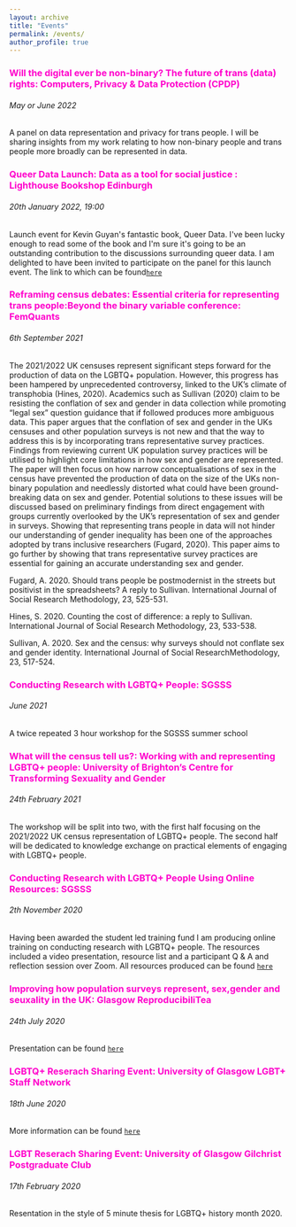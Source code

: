 ```yaml
---
layout: archive
title: "Events"
permalink: /events/
author_profile: true
---
```


### <span style="color:#FF00CC ">Will the digital ever be non-binary? The future of trans (data) rights: Computers, Privacy & Data Protection (CPDP) </span>
###### May or June 2022

A panel on data representation and privacy for trans people. I will be sharing insights from my work relating to how non-binary people and trans people more broadly can be represented in data. 

### <span style="color:#FF00CC ">Queer Data Launch: Data as a tool for social justice : Lighthouse Bookshop Edinburgh</span>
###### 20th January 2022, 19:00

Launch event for Kevin Guyan's fantastic book, Queer Data. I've been lucky enough to read some of the book and I'm sure it's going to be an outstanding contribution to the discussions surrounding queer data. I am delighted to have been invited to participate on the panel for this launch event. The link to which can be found[`here`](https://lighthousebookshop.com/events/queer-data-launch-data-as-a-tool-for-social-justice)  


### <span style="color:#FF00CC ">Reframing census debates: Essential criteria for representing trans people:Beyond the binary variable conference: FemQuants </span>
###### 6th September 2021  
The 2021/2022 UK censuses represent significant steps forward for the production of data on the LGBTQ+ population. However, this progress has been hampered by unprecedented controversy, linked to the UK’s climate of transphobia (Hines, 2020). Academics such as Sullivan (2020) claim to be resisting the conflation of sex and gender in data collection while promoting “legal sex” question guidance that if followed produces more ambiguous data. This paper argues that the conflation of sex and gender in the UKs censuses and other population surveys is not new and that the way to address this is by incorporating trans representative survey practices. Findings from reviewing current UK population survey practices will be utilised to highlight core limitations in how sex and gender are represented. The paper will then focus on how narrow conceptualisations of sex in the census have prevented the production of data on the size of the UKs non-binary population and needlessly distorted what could have been ground-breaking data on sex and gender. Potential solutions to these issues will be discussed based on preliminary findings from direct engagement with groups currently overlooked by the UK’s representation of sex and gender in surveys. Showing that representing trans people in data will not hinder our understanding of gender inequality has been one of the approaches adopted by trans inclusive researchers (Fugard, 2020). This paper aims to go further by showing that trans representative survey practices are essential for gaining an accurate understanding sex and gender.

Fugard, A. 2020. Should trans people be postmodernist in the streets but positivist in the spreadsheets? A reply to Sullivan. International Journal of Social Research Methodology, 23, 525-531.

Hines, S. 2020. Counting the cost of difference: a reply to Sullivan. International Journal of Social Research Methodology, 23, 533-538.

Sullivan, A. 2020. Sex and the census: why surveys should not conflate sex and gender identity. International Journal of Social ResearchMethodology, 23, 517-524.

### <span style="color:#FF00CC ">Conducting Research with LGBTQ+ People: SGSSS </span>
###### June 2021  
A twice repeated 3 hour workshop for the SGSSS summer school

###  <span style="color:#FF00CC ">What will the census tell us?: Working with and representing LGBTQ+ people: University of Brighton’s Centre for Transforming Sexuality and Gender </span>
###### 24th February 2021  
The workshop will be split into two, with the first half focusing on the 2021/2022 UK census representation of LGBTQ+ people. The second half will be dedicated to knowledge exchange on practical elements of engaging with LGBTQ+ people. 

### <span style="color:#FF00CC ">Conducting Research with LGBTQ+ People Using Online Resources: SGSSS   </span>
###### 2th November 2020  
Having been awarded the student led training fund I am producing online training on conducting research with LGBTQ+ people. The resources included a video presentation, resource list and a participant Q & A and reflection session over Zoom. All resources produced can be found [`here`](https://lgbtqsocsci.weebly.com/) 

### <span style="color:#FF00CC ">Improving how population surveys represent, sex,gender and seuxality in the UK: Glasgow ReproducibiliTea </span>
###### 24th July 2020 
Presentation can be found [`here`](https://www.youtube.com/watch?v=SNNzXhIWA0I&ab_channel=GlasgowReproducibiliTea)  

### <span style="color:#FF00CC ">LGBTQ+ Reserach Sharing Event: University of Glasgow LGBT+ Staff Network </span>
###### 18th June 2020
More information can be found [`here`](https://www.facebook.com/events/679643939546338/) 

### <span style="color:#FF00CC ">LGBT Reserach Sharing Event: University of Glasgow Gilchrist Postgraduate Club </span>
###### 17th February 2020
Resentation in the style of 5 minute thesis for LGBTQ+ history month 2020. 